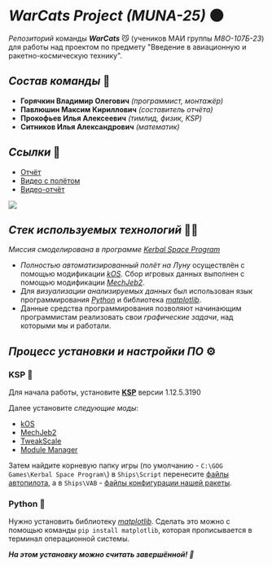 # ***WarCats Project (MUNA-25)*** 🌑

*Репозиторий* команды ***WarCats*** 😼 (учеников МАИ группы *М8О-107Б-23*) для работы над проектом по предмету "Введение в авиационную и ракетно-космическую технику".

## *Состав команды* 🤝
- **Горячкин Владимир Олегович** *(программист, монтажёр)*
- **Павлюшин Максим Кириллович** *(составитель отчёта)*
- **Прокофьев Илья Алексеевич** *(тимлид, физик, KSP)*
- **Ситников Илья Александрович** *(математик)*

## *Ссылки* 🔗
- [Отчёт](https://docs.google.com/document/d/12dOEXi4F8SiXTueoF_v-hLHL12CH-KlV3Zq20BDjrgE/edit)
- [Видео с полётом](https://youtu.be/bzFwGulmP-w)
- [Видео-отчёт](https://youtu.be/0I85xoLC98g)

![](https://i.ytimg.com/vi/xW97apFQ9V8/maxresdefault.jpg)

## *Стек используемых технологий* 👨‍💻

*Миссия смоделирована в программе [Kerbal Space Program](https://www.kerbalspaceprogram.com)*

- *Полностью автоматизированный полёт на Луну* осуществлён с помощью модификации [*kOS*](https://ksp-kos.github.io/KOS/). Сбор игровых данных выполнен с помощью модификации [*MechJeb2*](https://www.curseforge.com/kerbal/ksp-mods/mechjeb).
- Для *визуализации анализируемых данных* был использован язык программирования [*Python*](https://www.python.org) и библиотека [*matplotlib*](https://matplotlib.org).
- Данные средства программирования позволяют начинающим программистам реализовать свои *графические задачи*, над которыми мы и работали.

## *Процесс установки и настройки ПО* ⚙️
### KSP 🚀

Для начала работы, установите [**KSP**](https://www.kerbalspaceprogram.com) версии 1.12.5.3190

Далее установите *следующие моды*:
- [kOS](https://www.curseforge.com/kerbal/ksp-mods/kos-scriptable-autopilot-system)
- [MechJeb2](https://www.curseforge.com/kerbal/ksp-mods/mechjeb)
- [TweakScale](https://curseforgemods.com/mod_detail.php?m=7072&g=196)
- [Module Manager](https://forum.kerbalspaceprogram.com/topic/50533-18x-112x-module-manager-423-july-03th-2023-fireworks-season/)

Затем найдите корневую папку игры (по умолчанию - `C:\GOG Games\Kerbal Space Program\`) в `Ships\Script` перенесите [файлы автопилота](Files/Autopilot/), а в `Ships\VAB` - [файлы конфигурации нашей ракеты](Files/data/Rocket/).

### Python 🐍

Нужно установить библиотеку [*matplotlib*](https://matplotlib.org). Сделать это можно с помощью команды `pip install matplotlib`, которая прописывается в терминал операционной системы.

***На этом установку можно считать завершённой! 🎉***